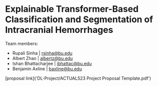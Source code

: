 # Explainable Transformer-Based Classification and Segmentation of Intracranial Hemorrhages
Team members: 

- Rupali Sinha | rsinha@bu.edu
- Albert Zhao | albertz@bu.edu
- Ishan Bhattacharjee | ibhattac@bu.edu
- Benjamin Axline | baxline@bu.edu

[proposal link]('DL-Project/ACTUAL523 Project Proposal Template.pdf')

